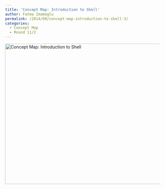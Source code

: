 ```yaml
---
title: 'Concept Map: Introduction to Shell'
author: Fatma Imamoglu
permalink: /2014/09/concept-map-introduction-to-shell-3/
categories:
  - Concept Map
  - Round 11/2
---
```

[<img class="alignnone size-large wp-image-8750" alt="Concept Map: Introduction to Shell" src="http://teaching.software-carpentry.org/wp-content/uploads/2014/09/HW1_ConceptMap1-1024x665.jpg" width="707" height="459" />][1]

 [1]: http://teaching.software-carpentry.org/wp-content/uploads/2014/09/HW1_ConceptMap1.jpg
